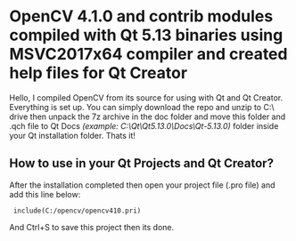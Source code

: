 # OpenCV 4.1.0 and contrib modules compiled with Qt 5.13 binaries using MSVC2017x64 compiler and created help files for Qt Creator

Hello, I compiled OpenCV from its source for using with Qt and Qt Creator. Everything is set up. 
You can simply download the repo and unzip to C:\ drive then unpack the 7z archive in the doc folder and move this folder and .qch file to Qt Docs *(example: C:\Qt\Qt5.13.0\Docs\Qt-5.13.0)* folder inside your Qt installation folder. Thats it!

## How to use in your Qt Projects and Qt Creator?
After the installation completed then open your project file (.pro file) and add this line below:
   

     include(C:/opencv/opencv410.pri)
And Ctrl+S to save this project then its done.
